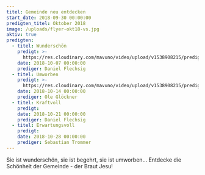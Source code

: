 ```yaml
---
titel: Gemeinde neu entdecken
start_date: 2018-09-30 00:00:00
predigten_titel: Oktober 2018
image: /uploads/flyer-okt18-vs.jpg
aktiv: true
predigten:
  - titel: Wunderschön
    predigt: >-
      https://res.cloudinary.com/mavuno/video/upload/v1538908215/predigten/Gemeinde%20neu%20entdecken/20181007_Predigt_Flechsig_Gemeinde_neu_entdecken_01.mp3
    date: 2018-10-07 00:00:00
    prediger: Daniel Flechsig
  - titel: Umworben
    predigt: >-
      https://res.cloudinary.com/mavuno/video/upload/v1538908215/predigten/Gemeinde%20neu%20entdecken/20181007_Predigt_Flechsig_Gemeinde_neu_entdecken_01.mp3
    date: 2018-10-14 00:00:00
    prediger: Ole Glöckner
  - titel: Kraftvoll
    predigt:
    date: 2018-10-21 00:00:00
    prediger: Daniel Flechsig
  - titel: Erwartungsvoll
    predigt:
    date: 2018-10-28 00:00:00
    prediger: Sebastian Trommer
---
```


Sie ist wunderschön, sie ist begehrt, sie ist umworben… Entdecke die Schönheit der Gemeinde - der Braut Jesu!